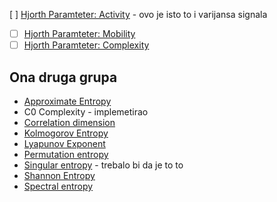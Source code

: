 [ ] [Hjorth Paramteter: Activity]() - ovo je isto to i varijansa signala

- [ ] [Hjorth Paramteter: Mobility](https://mne.tools/mne-features/generated/mne_features.univariate.compute_hjorth_mobility.html#mne_features.univariate.compute_hjorth_mobility)
- [ ] [Hjorth Paramteter: Complexity](https://mne.tools/mne-features/generated/mne_features.univariate.compute_hjorth_complexity.html#mne_features.univariate.compute_hjorth_complexity)

## Ona druga grupa

- [Approximate Entropy](https://mne.tools/mne-features/generated/mne_features.univariate.compute_app_entropy.html#mne_features.univariate.compute_app_entropy)
- C0 Complexity - implemetirao
- [Correlation dimension](https://github.com/CSchoel/nolds)
- [Kolmogorov Entropy](https://www.entropyhub.xyz/python/Functions/Base.html#EntropyHub.K2En) 
- [Lyapunov Exponent](https://github.com/CSchoel/nolds) 
- [Permutation entropy](https://raphaelvallat.com/entropy/build/html/generated/entropy.perm_entropy.html#entropy.perm_entropy)
- [Singular entropy](https://mne.tools/mne-features/generated/mne_features.univariate.compute_svd_entropy.html#mne_features.univariate.compute_svd_entropy) - trebalo bi da je to to
- [Shannon Entropy](https://docs.scipy.org/doc/scipy/reference/generated/scipy.stats.entropy.html)
- [Spectral entropy](https://mne.tools/mne-features/generated/mne_features.univariate.compute_spect_entropy.html#mne_features.univariate.compute_spect_entropy)
